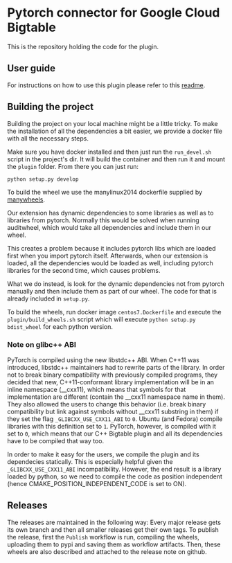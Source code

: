 # Pytorch connector for Google Cloud Bigtable

This is the repository holding the code for the plugin.

## User guide

For instructions on how to use this plugin please refer to
this [readme](plugin/README.md).

## Building the project

Building the project on your local machine might be a 
little tricky. To make the installation of all the dependencies a bit easier,
we provide a docker file with all the necessary steps.

Make sure you have docker installed and then just run the `run_devel.sh` 
script in the project's dir. It will build the container and then run it 
and mount the `plugin` folder. From there you can just run:
```bash
python setup.py develop
```

To build the wheel we use the manylinux2014 dockerfile supplied by
[manywheels](https://github.com/pypa/manylinux). 

Our extension has dynamic dependencies to some libraries as well as to libraries 
from pytorch. Normally this would be solved when running auditwheel, which would 
take all dependencies and include them in our wheel. 

This creates a problem because it includes pytorch libs which are loaded first
when you import pytorch itself. Afterwards, when our extension is 
loaded, all the dependencies would be loaded as well, including 
pytorch libraries for the second time, which causes problems.

What we do instead, is look for the 
dynamic dependencies not from pytorch manually and then include them as part
of our wheel. The code for that is already included in `setup.py`.

To build the wheels, run docker image `centos7.Dockerfile` and execute
the `plugin/build_wheels.sh` script which will execute
`python setup.py bdist_wheel` for each python version.

### Note on glibc++ ABI 

PyTorch is compiled using the new libstdc++ ABI. When C++11 was introduced,
libstdc++ maintainers had to rewrite parts of the library. In order not to
break binary compatibility with previously compiled programs, they decided
that new, C++11-conformant library implementation will be in an inline
namespace (__cxx11), which means that symbols for that implementation are
different (contain the __cxx11 namespace name in them). They also allowed the
users to change this behavior (i.e. break binary compatibility but link
against symbols without __cxx11 substring in them) if they set the flag
`_GLIBCXX_USE_CXX11_ABI` to `0`. Ubuntu (and Fedora) compile libraries with
this definition set to `1`. PyTorch, however, is compiled with it set to `0`,
which means that our C++ Bigtable plugin and all its dependencies have to be
compiled that way too.

In order to make it easy for the users, we compile the plugin and its
dependecies statically. This is especially helpful given the
`_GLIBCXX_USE_CXX11_ABI` incompatibility. However, the end result is a library
loaded by python, so we need to compile the code as position independent
(hence CMAKE_POSITION_INDEPENDENT_CODE is set to ON).

## Releases
The releases are maintained in the following way:
Every major release gets its own branch and then all smaller releases get 
their own tags. To publish the release, first the `Publish` workflow is run, 
compiling the wheels, uploading them to pypi and saving them as workflow 
artifacts. Then, these wheels are also described and attached to the release 
note on github.